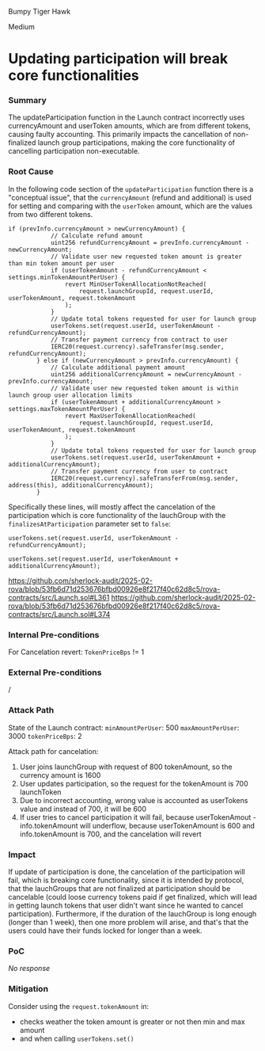 Bumpy Tiger Hawk

Medium

# Updating participation will break core functionalities

### Summary

The updateParticipation function in the Launch contract incorrectly uses currencyAmount and userToken amounts, which are from different tokens, causing faulty accounting. This primarily impacts the cancellation of non-finalized launch group participations, making the core functionality of cancelling participation non-executable.

### Root Cause

In the following code section of the `updateParticipation` function there is a "conceptual issue", that the `currencyAmount` (refund and additional) is used for setting and comparing with the `userToken` amount, which are the values from two different tokens.
```solidity
if (prevInfo.currencyAmount > newCurrencyAmount) {
            // Calculate refund amount
            uint256 refundCurrencyAmount = prevInfo.currencyAmount - newCurrencyAmount;
            // Validate user new requested token amount is greater than min token amount per user
            if (userTokenAmount - refundCurrencyAmount < settings.minTokenAmountPerUser) {
                revert MinUserTokenAllocationNotReached(
                    request.launchGroupId, request.userId, userTokenAmount, request.tokenAmount
                );
            }
            // Update total tokens requested for user for launch group
            userTokens.set(request.userId, userTokenAmount - refundCurrencyAmount);
            // Transfer payment currency from contract to user
            IERC20(request.currency).safeTransfer(msg.sender, refundCurrencyAmount);
        } else if (newCurrencyAmount > prevInfo.currencyAmount) {
            // Calculate additional payment amount
            uint256 additionalCurrencyAmount = newCurrencyAmount - prevInfo.currencyAmount;
            // Validate user new requested token amount is within launch group user allocation limits
            if (userTokenAmount + additionalCurrencyAmount > settings.maxTokenAmountPerUser) {
                revert MaxUserTokenAllocationReached(
                    request.launchGroupId, request.userId, userTokenAmount, request.tokenAmount
                );
            }
            // Update total tokens requested for user for launch group
            userTokens.set(request.userId, userTokenAmount + additionalCurrencyAmount);
            // Transfer payment currency from user to contract
            IERC20(request.currency).safeTransferFrom(msg.sender, address(this), additionalCurrencyAmount);
        }
```

Specifically these lines, will mostly affect the cancelation of the participation which is core functionality of the lauchGroup with the `finalizesAtParticipation` parameter set to `false`: 
```solidity
userTokens.set(request.userId, userTokenAmount - refundCurrencyAmount);
```
```solidity
userTokens.set(request.userId, userTokenAmount + additionalCurrencyAmount);
```
https://github.com/sherlock-audit/2025-02-rova/blob/53fb6d71d253676bfbd00926e8f217f40c62d8c5/rova-contracts/src/Launch.sol#L361
https://github.com/sherlock-audit/2025-02-rova/blob/53fb6d71d253676bfbd00926e8f217f40c62d8c5/rova-contracts/src/Launch.sol#L374


### Internal Pre-conditions

For Cancelation revert: 
`TokenPriceBps` != 1


### External Pre-conditions

/

### Attack Path

State of the Launch contract: 
`minAmountPerUser`: 500
`maxAmountPerUser`: 3000
`tokenPriceBps`: 2

 Attack path for cancelation:
1. User joins launchGroup with request of 800 tokenAmount, so the currency amount is 1600
2. User updates participation, so the request for the tokenAmount is 700 launchToken
3. Due to incorrect accounting, wrong value is accounted as userTokens value and instead of 700, it will be 600
4. If user tries to cancel participation it will fail, because userTokenAmout - info.tokenAmount will underflow, because userTokenAmount is 600 and info.tokenAmount is 700, and the cancelation will revert


### Impact

If update of participation is done, the cancelation of the participation will fail, which is breaking core functionality, since it is intended by protocol, that the lauchGroups that are not finalized at participation should be cancelable (could loose currency tokens paid if get finalized, which will lead in getting launch tokens that user didn't want since he wanted to cancel participation). Furthermore, if the duration of the lauchGroup is long enough (longer than 1 week), then one more problem will arise, and that's that the users could have their funds locked for longer than a week. 


### PoC

_No response_

### Mitigation

Consider using the `request.tokenAmount` in:
- checks weather the token amount is greater or not then min and max amount
- and when calling `userTokens.set()`